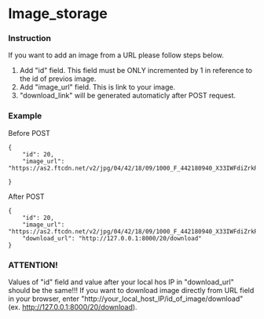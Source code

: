 # Image_storage

### Instruction
If you want to add an image from a URL please follow steps below.
1. Add "id" field. This field must be ONLY incremented by 1 in reference to the id of previos image.
2. Add "image_url" field. This is link to your image.
3. "download_link" will be generated automaticly after POST request.

### Example
Before POST
```
{
    "id": 20,
    "image_url": "https://as2.ftcdn.net/v2/jpg/04/42/18/09/1000_F_442180940_X33IWFdiZrkRHCGChEdvzY9EMKT9gImi.jpg",
   
}
```
After POST
```
{
    "id": 20,
    "image_url": "https://as2.ftcdn.net/v2/jpg/04/42/18/09/1000_F_442180940_X33IWFdiZrkRHCGChEdvzY9EMKT9gImi.jpg",
    "download_url": "http://127.0.0.1:8000/20/download"
}
```
### ATTENTION!
Values of "id" field and value after your local hos IP in "download_url" should be the same!!! 
If you want to download image directly from URL field in your browser, enter "http://your_local_host_IP/id_of_image/download" (ex. http://127.0.0.1:8000/20/download).
